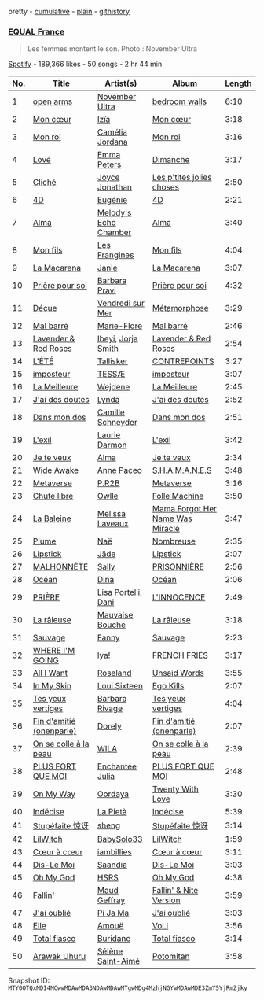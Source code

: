 pretty - [cumulative](/playlists/cumulative/37i9dQZF1DX4kZR8vL5oVX.md) - [plain](/playlists/plain/37i9dQZF1DX4kZR8vL5oVX) - [githistory](https://github.githistory.xyz/mackorone/spotify-playlist-archive/blob/main/playlists/plain/37i9dQZF1DX4kZR8vL5oVX)

### [EQUAL France](https://open.spotify.com/playlist/37i9dQZF1DX4kZR8vL5oVX)

> Les femmes montent le son\. Photo : November Ultra

[Spotify](https://open.spotify.com/user/spotify) - 189,366 likes - 50 songs - 2 hr 44 min

| No. | Title | Artist(s) | Album | Length |
|---|---|---|---|---|
| 1 | [open arms](https://open.spotify.com/track/75AMnCxY4ahOMeIn9LDvSE) | [November Ultra](https://open.spotify.com/artist/0naOCLau0NmL1kdFlbZAfr) | [bedroom walls](https://open.spotify.com/album/4HeMF37gL9maj7PD2lZ1q8) | 6:10 |
| 2 | [Mon cœur](https://open.spotify.com/track/1BxdizqeXJ9jRfMK0XStIL) | [Izïa](https://open.spotify.com/artist/6T08mUIMB32dtqq5ryxQZ3) | [Mon cœur](https://open.spotify.com/album/3FTUbM0nfkQqF0KWSIWhFf) | 3:18 |
| 3 | [Mon roi](https://open.spotify.com/track/4aoOydHmxK2s0B0TCCH2T6) | [Camélia Jordana](https://open.spotify.com/artist/2XkCa3HcntokIgOP5N3QO7) | [Mon roi](https://open.spotify.com/album/4jFLI12zYRDOKW8rlJZysh) | 3:16 |
| 4 | [Lové](https://open.spotify.com/track/53g4gARwjJHVGIqMLAKcYl) | [Emma Peters](https://open.spotify.com/artist/6lY6kOVMG0mR07JTzU33o5) | [Dimanche](https://open.spotify.com/album/5KnRVFct1nHFXTJ3iavsLq) | 3:17 |
| 5 | [Cliché](https://open.spotify.com/track/0WAQ3Re10tB2s70r5jmWt3) | [Joyce Jonathan](https://open.spotify.com/artist/25eQCECJH4VTpBYV9jhpyE) | [Les p'tites jolies choses](https://open.spotify.com/album/3hbj2Bt2SECsLk8piLHwCL) | 2:50 |
| 6 | [4D](https://open.spotify.com/track/0zBReAArWqGJRftWzmys9V) | [Eugénie](https://open.spotify.com/artist/47aUSMdD5Sf0DpeOCyPL5K) | [4D](https://open.spotify.com/album/6La4e4vpCHGtvCXUbp71BJ) | 2:21 |
| 7 | [Alma](https://open.spotify.com/track/5IiCvmwFpc192ptotRvWyz) | [Melody's Echo Chamber](https://open.spotify.com/artist/1S0vL284jxZYKtZQ2jsQ2X) | [Alma](https://open.spotify.com/album/055WIVbb2nzpBl5JNZx9he) | 3:40 |
| 8 | [Mon fils](https://open.spotify.com/track/3IvVdacGdsU7PGQT1HMjnS) | [Les Frangines](https://open.spotify.com/artist/2sYOUJa6fNc4ke4Zo6EkZ4) | [Mon fils](https://open.spotify.com/album/2qHjUO6O5s46y3pOMHzh2n) | 4:04 |
| 9 | [La Macarena](https://open.spotify.com/track/4koJ0jpHCrgmOcrkxU00FO) | [Janie](https://open.spotify.com/artist/2WSFLb1izcqFnU9KakhCnU) | [La Macarena](https://open.spotify.com/album/4OqIsyMOiYMhQP0jSHKtoS) | 3:07 |
| 10 | [Prière pour soi](https://open.spotify.com/track/764JnwSjtwX0lZrL3TqAHM) | [Barbara Pravi](https://open.spotify.com/artist/3L4wiBOSDLkJ18OISXZDA8) | [Prière pour soi](https://open.spotify.com/album/0rYR7upLR2PC1DvdrijrLr) | 4:32 |
| 11 | [Déçue](https://open.spotify.com/track/0g2x0hTPKHONcep74XrtbX) | [Vendredi sur Mer](https://open.spotify.com/artist/0wuuYZFptujAsRthrdea2B) | [Métamorphose](https://open.spotify.com/album/7xr77ACg7LvPSKQAzbVEQ6) | 3:29 |
| 12 | [Mal barré](https://open.spotify.com/track/59YJEzPV0v4jiJHpcurklI) | [Marie\-Flore](https://open.spotify.com/artist/3bM1MZ42q6lUJqHDaDwcKr) | [Mal barré](https://open.spotify.com/album/7FaCeOlrCOEmZ6FHiUOdFi) | 2:46 |
| 13 | [Lavender & Red Roses](https://open.spotify.com/track/0lPZumEzxNLBOklVCEyiA4) | [Ibeyi](https://open.spotify.com/artist/5Q8NEHGX70m1kkojbtm8wa), [Jorja Smith](https://open.spotify.com/artist/1CoZyIx7UvdxT5c8UkMzHd) | [Lavender & Red Roses](https://open.spotify.com/album/3UIVM6d0j9G2hSi7uBp6d4) | 2:54 |
| 14 | [L'ÉTÉ](https://open.spotify.com/track/0rwsEAo5cS4jMcPOznBEpo) | [Tallisker](https://open.spotify.com/artist/5kHKhgCMg9yezOrISm4wJH) | [CONTREPOINTS](https://open.spotify.com/album/7IQfExwIGb8PpwbFkR4awD) | 3:27 |
| 15 | [imposteur](https://open.spotify.com/track/0fmthwyptTgTz1uMTO5dgx) | [TESSÆ](https://open.spotify.com/artist/4Rc4ZjE8dK1b794tfc3BIt) | [imposteur](https://open.spotify.com/album/09w8Rl7ZMTReU2LFISKVcB) | 3:07 |
| 16 | [La Meilleure](https://open.spotify.com/track/5fEC4YAZALInwKuqwHytir) | [Wejdene](https://open.spotify.com/artist/1SxuyHZnLUFyFHGzdGaxZk) | [La Meilleure](https://open.spotify.com/album/3J0wjJ5gzCsWdCtWXm9xUK) | 2:45 |
| 17 | [J'ai des doutes](https://open.spotify.com/track/4oPUdGWrRiA56cheYPUQiw) | [Lynda](https://open.spotify.com/artist/2GlEiSHYEKlq9cUYDa9oZb) | [J'ai des doutes](https://open.spotify.com/album/5WAwZBNajwUdiTkZ9VoHwR) | 2:52 |
| 18 | [Dans mon dos](https://open.spotify.com/track/1O7RIzTY1bz1ma7JfSkl7m) | [Camille Schneyder](https://open.spotify.com/artist/2jPO50YbPAgwG8D7kGWGVn) | [Dans mon dos](https://open.spotify.com/album/1EznXF8vOZ8zTjdzvigkdO) | 2:51 |
| 19 | [L'exil](https://open.spotify.com/track/0mw25aHnLvnssYESKn1YMD) | [Laurie Darmon](https://open.spotify.com/artist/7hhIUoiI41fPdE0hEcpr2U) | [L'exil](https://open.spotify.com/album/2FCRPQX5o6CQkiB0jT1P78) | 3:42 |
| 20 | [Je te veux](https://open.spotify.com/track/2AMXaV36JR0t7FcCtaoazs) | [Alma](https://open.spotify.com/artist/6UUoOFrzfmGZ50AP9SY97H) | [Je te veux](https://open.spotify.com/album/1lY3QKTdcbn2aapjtjNR9q) | 2:34 |
| 21 | [Wide Awake](https://open.spotify.com/track/2AnH6U2MyLV3T1bdPFPJ1t) | [Anne Paceo](https://open.spotify.com/artist/73WqPBltlyOTxKoOVWWBdL) | [S.H.A.M.A.N.E.S](https://open.spotify.com/album/7FOsfHcovB9NrvNqDKZFTS) | 3:48 |
| 22 | [Metaverse](https://open.spotify.com/track/5WfMk2vk5hMD1bzByNJCC6) | [P.R2B](https://open.spotify.com/artist/6R6tuqCxJRopO4bE8nfLGk) | [Metaverse](https://open.spotify.com/album/0feXuheWM3Kk6koWrQhqwt) | 3:16 |
| 23 | [Chute libre](https://open.spotify.com/track/6zDwJFSWZboT9WdH2ZXtIt) | [Owlle](https://open.spotify.com/artist/05jcn5u3ZDqfA1QfdKx2Y8) | [Folle Machine](https://open.spotify.com/album/2fsg4GacNJr2f4PNfrvjJV) | 3:50 |
| 24 | [La Baleine](https://open.spotify.com/track/5dO4lKt0Rp4gmzQlMBDepp) | [Melissa Laveaux](https://open.spotify.com/artist/5Vby8ALwGN41v2nXpu2TSO) | [Mama Forgot Her Name Was Miracle](https://open.spotify.com/album/1NAj9wcrGT9kDZLgbgYA8H) | 3:47 |
| 25 | [Plume](https://open.spotify.com/track/3LyOh7PbTDKrTZB2iy2AmG) | [Naë](https://open.spotify.com/artist/0B3klp4sg7D2YYsKWwLvzh) | [Nombreuse](https://open.spotify.com/album/00q9SheCKU9mAviKiM9xph) | 2:35 |
| 26 | [Lipstick](https://open.spotify.com/track/7qja2yZRKTfwLaM0Ob5nBT) | [Jäde](https://open.spotify.com/artist/52CEzAtIDEJInO8yL0blFB) | [Lipstick](https://open.spotify.com/album/6SAyDEOaOfYcLk0QavSI9j) | 2:07 |
| 27 | [MALHONNÊTE](https://open.spotify.com/track/2xRT0pRIPOli38LO1lGTVI) | [Sally](https://open.spotify.com/artist/2rX5le9Bn1XdQwPsXA8aPP) | [PRISONNIÈRE](https://open.spotify.com/album/0buMW6IjmnMt1eNpNJAKqQ) | 2:56 |
| 28 | [Océan](https://open.spotify.com/track/0ilbSLkFhXwcop360bDaH4) | [Dina](https://open.spotify.com/artist/40OywkN721WGbrgf7BCB13) | [Océan](https://open.spotify.com/album/4lEbi3cVw2ARCzAwT4qxqK) | 2:06 |
| 29 | [PRIÈRE](https://open.spotify.com/track/0wfCYJp6NoLWFXrc9rHf15) | [Lisa Portelli](https://open.spotify.com/artist/5BjCAGv8JWZzhcegp8izDi), [Dani](https://open.spotify.com/artist/5lCJ034qFUkrWNFXUTxLVn) | [L'INNOCENCE](https://open.spotify.com/album/5R43Vu001MAExXFmbtLQde) | 2:49 |
| 30 | [La râleuse](https://open.spotify.com/track/5zTCpGykeKxsAzB40zx3xW) | [Mauvaise Bouche](https://open.spotify.com/artist/5kmLM9mSvPHT8SxGS9DqCo) | [La râleuse](https://open.spotify.com/album/692nT6qeis2YWra12QoN9i) | 3:18 |
| 31 | [Sauvage](https://open.spotify.com/track/5j0mmjb7WNlLw1FHaGywqi) | [Fanny](https://open.spotify.com/artist/10UjZAtg3Ny2Ne1FjRe8Yo) | [Sauvage](https://open.spotify.com/album/2208OfHBfkl5mVZcJAeYnE) | 2:23 |
| 32 | [WHERE I'M GOING](https://open.spotify.com/track/573B9CVK8NwRyO23XRrHln) | [lya!](https://open.spotify.com/artist/5DIzsQoiKqAEqckzSIOGDH) | [FRENCH FRIES](https://open.spotify.com/album/5eZzXmpnC4ZpJBkBucUfdm) | 3:17 |
| 33 | [All I Want](https://open.spotify.com/track/4ULbFe9TkGcHbK8nkDnHL6) | [Roseland](https://open.spotify.com/artist/00D0fRKvSoYVOiyMwCfuZn) | [Unsaid Words](https://open.spotify.com/album/3RP3YVrZNX1aUaJzUttj1O) | 3:55 |
| 34 | [In My Skin](https://open.spotify.com/track/3X4CGuyr76mZGE55967MDW) | [Loui Sixteen](https://open.spotify.com/artist/7t7W4IEufSFVW5BVXaHbeM) | [Ego Kills](https://open.spotify.com/album/08BIGAyGrjlWJPDaSkDIFI) | 2:07 |
| 35 | [Tes yeux vertiges](https://open.spotify.com/track/5K38bxdYDCLujfhET17nZ0) | [Barbara Rivage](https://open.spotify.com/artist/18BLp9REGpjbS7TuMZWCI0) | [Tes yeux vertiges](https://open.spotify.com/album/0kr8aNY2VZ9o2m75NxxNz6) | 4:04 |
| 36 | [Fin d'amitié \(onenparle\)](https://open.spotify.com/track/0QrNYbVooWGfvgpggOMEHH) | [Dorely](https://open.spotify.com/artist/7zEvemWd0At54LjzE5SQnl) | [Fin d'amitié \(onenparle\)](https://open.spotify.com/album/2Vr32mcH7rZt9FG5PHiRUM) | 2:07 |
| 37 | [On se colle à la peau](https://open.spotify.com/track/5uWrmMztXXegPfd9u4QLyi) | [WILA](https://open.spotify.com/artist/2lqxgqA2Ygafxcd9dxS6mN) | [On se colle à la peau](https://open.spotify.com/album/5N70oCEC8IlKphw9pAVdp9) | 2:39 |
| 38 | [PLUS FORT QUE MOI](https://open.spotify.com/track/2OneNlmFLmiVqPykHRvh3j) | [Enchantée Julia](https://open.spotify.com/artist/0t04WLkoyjSuvhzsXIJH7E) | [PLUS FORT QUE MOI](https://open.spotify.com/album/4boFcnuYpeU7OrKB2XfqbV) | 2:48 |
| 39 | [On My Way](https://open.spotify.com/track/5fea0bXIOCmSa3WawwzaAm) | [Oordaya](https://open.spotify.com/artist/7JWxRPYnCGaZPh1L44NWtY) | [Twenty With Love](https://open.spotify.com/album/72aGs5g2wvcpIMGNAPlBcL) | 3:30 |
| 40 | [Indécise](https://open.spotify.com/track/1NWXRXXjrCzHP8wowdzF5y) | [La Pietà](https://open.spotify.com/artist/5P0atd21WQems5FDKnBysF) | [Indécise](https://open.spotify.com/album/00sKAkQ47vNd22Wc7R9Ip3) | 5:39 |
| 41 | [Stupéfaite 惊讶](https://open.spotify.com/track/5qwgPA4U1OmEAi7cZvuKy5) | [sheng](https://open.spotify.com/artist/0mAIVu2rtpW9TYcbp88wqn) | [Stupéfaite 惊讶](https://open.spotify.com/album/2M4dyUpWHHxOVvlLx03TP8) | 3:14 |
| 42 | [LilWitch](https://open.spotify.com/track/6oQxeJpnHaBNXtiHX7dXAh) | [BabySolo33](https://open.spotify.com/artist/6OpHYcuQqOouW8AEwGc7SL) | [LilWitch](https://open.spotify.com/album/5ILwL1myApq3YGhmI2GrME) | 1:59 |
| 43 | [Cœur à cœur](https://open.spotify.com/track/3T2BybVNTRi1D3BChLPNyX) | [iambillies](https://open.spotify.com/artist/6mvtHZpx2xlegpmqCZ3UpG) | [Cœur à cœur](https://open.spotify.com/album/5mWGbQvxI666IWrLZML4B2) | 3:11 |
| 44 | [Dis\-Le Moi](https://open.spotify.com/track/0cnQL2shKRi5RMYW0sNQPo) | [Saandia](https://open.spotify.com/artist/5m9uhS0LyWhc5kFDWkeOjA) | [Dis\-Le Moi](https://open.spotify.com/album/3zO3VmTd5xTXyxpSkl4fDt) | 3:03 |
| 45 | [Oh My God](https://open.spotify.com/track/27yMg7xQ0XTNWn3CZWKmII) | [HSRS](https://open.spotify.com/artist/0Xcqyeg9JjxrOZ8ZWWzhEX) | [Oh My God](https://open.spotify.com/album/3qFuPFU6IbXuk1hBEmNH8K) | 4:38 |
| 46 | [Fallin'](https://open.spotify.com/track/1cuJNsvSbLBCGoBGYWovFX) | [Maud Geffray](https://open.spotify.com/artist/0PyyoamnJX4tdrSf8r6dij) | [Fallin' & Nite Version](https://open.spotify.com/album/20zqJooZbXKtWK6g4yfNJK) | 3:59 |
| 47 | [J'ai oublié](https://open.spotify.com/track/16GLS8pC5Ar50ev62j99J6) | [Pi Ja Ma](https://open.spotify.com/artist/4Rvd84k54Bx41YK2kH3GoA) | [J'ai oublié](https://open.spotify.com/album/3jBvP4vX3KB5qyhPWjFzw6) | 3:03 |
| 48 | [Elle](https://open.spotify.com/track/00icjqOE8QqN2VEVAOJI0n) | [Amouë](https://open.spotify.com/artist/5hxkInZtrkxDnUjsRqs5Ww) | [Vol.I](https://open.spotify.com/album/6dK9yBL7CXBCEQ5z1ZuWoP) | 3:56 |
| 49 | [Total fiasco](https://open.spotify.com/track/5hEqfcgXY5SNRIhMcJSubw) | [Buridane](https://open.spotify.com/artist/3ndD9AltDMsxCTqZNuuYaX) | [Total fiasco](https://open.spotify.com/album/5Vc04ltPEq8bHfpWkxoZ8K) | 3:14 |
| 50 | [Arawak Uhuru](https://open.spotify.com/track/36jWmxx86Yj14oR3uCIEAH) | [Sélène Saint\-Aimé](https://open.spotify.com/artist/5kWK4UGTuzfbsWpOdGnEzs) | [Potomitan](https://open.spotify.com/album/2iXmj7GdBxWJ2xQQkRcmvy) | 3:58 |

Snapshot ID: `MTY0OTQxMDI4MCwwMDAwMDA3NDAwMDAwMTgwMDg4MzhjNGYwMDAwMDE3ZmY5YjRmZjky`
